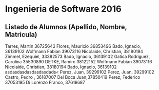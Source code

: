 # Ingenieria de Software 2016

## Listado de Alumnos (Apellido, Nombre, Matricula)

Tarres, Martin 36725643
Flores, Mauricio 36853496
Bado, Ignacio, 36139102
Wolfmann Fabian 39073116
Nicolaide, Christian, 38180194
Zimmel, Ezequiel, 33382573
Bado, Ignacio, 36139102
Gatica Rodriguez, Carolina 35530890
DETKE, Ramiro 38122152
Wolfmann Fabian 39073116
Nicolaide, Christian, 38180194
Bado, Ignacio, 36139102
asdasdasdasdasdasdads<
Perez, Juan, 39299102
Perez, Juan, 39299102
Castro, Pedro , 36187007
Del Boca Juan,37850419
Perez, Federico 37053195
Di Lorenzo Franco, 37619687
